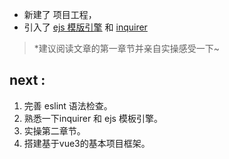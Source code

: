 * 新建了 项目工程， 
* 引入了  [ejs 模版引擎](https://ejs.bootcss.com/) 和 [inquirer](https://link.juejin.cn/?target=https%3A%2F%2Fgithub.com%2FSBoudrias%2FInquirer.js%2F) 

> *建议阅读文章的第一章节并亲自实操感受一下~

## next : 
1. 完善 eslint 语法检查。
1. 熟悉一下inquirer 和 ejs 模板引擎。
2. 实操第二章节。
2. 搭建基于vue3的基本项目框架。